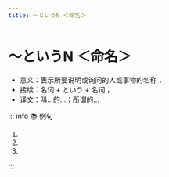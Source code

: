 ```yaml
---
title: ～というN ＜命名＞
---
```

            
# ～というN ＜命名＞

* 意义：表示所要说明或询问的人或事物的名称；
* 接续：名词 + という + 名词；
* 译文：叫...的...；所谓的...

::: info :books: 例句

1. <grammer-content id='1-11-1-0' sentence="「[白蛇伝/はくじゃでん]」**という**[京劇/きょうげき]です。" trans="叫“白蛇传”的京剧。" />
2. <grammer-content id='1-11-1-1' sentence="これは[何/なん]**という**[花/はな]ですか。" trans="这花叫啥？" />
3. <grammer-content id='1-11-1-2' sentence="その[田中/やまだ]さん**という**[方/かた]は、お[友達/ともだち]ですか。" trans="那位叫田中的先生是你朋友？" />

:::
